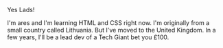 Yes Lads!

I'm ares and I'm learning HTML and CSS right now.
I'm originally from a small country called Lithuania.
But I've moved to the United Kingdom.
In a few years, I'll be a lead dev of a Tech Giant bet you £100.

